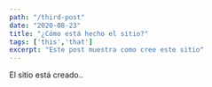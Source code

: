 ```yaml
---
path: "/third-post"
date: "2020-08-23"
title: "¿Cómo está hecho el sitio?"
tags: ['this','that']
excerpt: "Este post muestra como cree este sitio"
---
```


El sitio está creado..